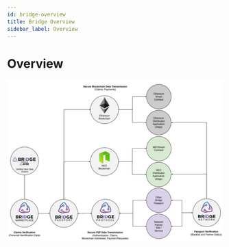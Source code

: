 ```yaml
---
id: bridge-overview
title: Bridge Overview
sidebar_label: Overview
---
```


# Overview
<img src='https://github.com/bridge-protocol/bridge-protocol-js/blob/ethereum-publishing/docs/images/bridge_overview-v2.5.jpg?raw=true'>
